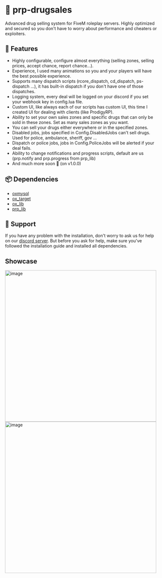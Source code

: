 # 💊 prp-drugsales
Advanced drug selling system for FiveM roleplay servers. Highly optimized and secured so you don't have to worry about performance and cheaters or exploiters.
## 📓 Features
- Highly configurable, configure almost everything (selling zones, selling prices, accept chance, report chance...).
- Experience, I used many animations so you and your players will have the best possible experience.
- Supports many dispatch scripts (rcore_dispatch, cd_dispatch, ps-dispatch ...), it has built-in dispatch if you don't have one of those dispatches.
- Logging system, every deal will be logged on your discord if you set your webhook key in config.lua file.
- Custom UI, like always each of our scripts has custom UI, this time I created UI for dealing with clients (like ProdigyRP).
- Ability to set your own sales zones and specific drugs that can only be sold in these zones. Set as many sales zones as you want.
- You can sell your drugs either everywhere or in the specified zones.
- Disabled jobs, jobs specified in Config.DisabledJobs can't sell drugs. Used for police, ambulance, sheriff, gov ...
- Dispatch or police jobs, jobs in Config.PoliceJobs will be alerted if your deal fails.
- Ability to change notifications and progress scripts, default are us (prp.notify and prp.progress from prp_lib)
- And much more soon 👀 (on v1.0.0)
## 📦 Dependencies
- [oxmysql](https://github.com/overextended/oxmysql)
- [ox_target](https://github.com/overextended/ox_target)
- [ox_lib](https://github.com/overextended/ox_lib)
- [prp_lib](https://github.com/paradoxtended/prp_lib)
## 💚 Support
If you have any problem with the installation, don't worry to ask us for help on our [discord server](https://discord.gg/27ZaNFa9U3).
But before you ask for help, make sure you've followed the installation guide and installed all dependencies.
## Showcase
<img width="500" height="500" alt="image" src="https://github.com/user-attachments/assets/aa9de464-e5c1-4857-aa18-28e968e3f754" />
<img width="500" height="500" alt="image" src="https://github.com/user-attachments/assets/cf18b5c1-0ff1-4b15-b7cd-65757e19983f" />

